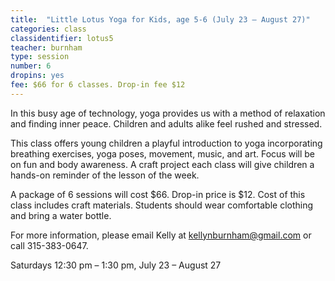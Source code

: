 ```yaml
---
title:  "Little Lotus Yoga for Kids, age 5-6 (July 23 – August 27)"
categories: class
classidentifier: lotus5
teacher: burnham
type: session
number: 6
dropins: yes
fee: $66 for 6 classes. Drop-in fee $12
---
```

In this busy age of technology, yoga provides us with a method of relaxation and
finding inner peace. Children and adults alike feel rushed and stressed.

This class offers young children a playful introduction to yoga incorporating
breathing exercises, yoga poses, movement, music, and art.  Focus will be on fun
and body awareness. A craft project each class will give children a hands-on
reminder of the lesson of the week.

A package of 6 sessions will cost $66. Drop-in price is $12. Cost of this class
includes craft materials. Students should wear comfortable clothing and bring
a water bottle.

For more information, please email Kelly at
<a href="mailto:kellynburnham@gmail.com">kellynburnham@gmail.com</a> or call 315-383-0647.

Saturdays 12:30 pm – 1:30 pm, July 23 – August 27
